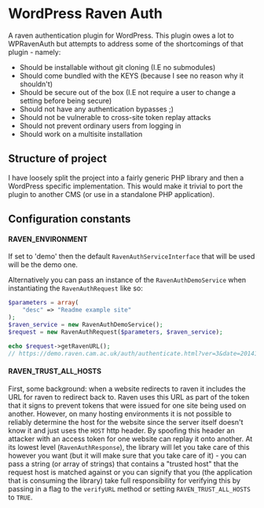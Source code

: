 WordPress Raven Auth
====================

A raven authentication plugin for WordPress. This plugin owes a lot to
WPRavenAuth but attempts to address some of the shortcomings of that plugin -
namely:

 - Should be installable without git cloning (I.E no submodules)
 - Should come bundled with the KEYS (because I see no reason why it shouldn't)
 - Should be secure out of the box (I.E not require a user to change a setting
   before being secure)
 - Should not have any authentication bypasses ;)
 - Should not be vulnerable to cross-site token replay attacks
 - Should not prevent ordinary users from logging in
 - Should work on a multisite installation


## Structure of project

I have loosely split the project into a fairly generic PHP library and then a 
WordPress specific implementation. This would make it trivial to port the plugin 
to another CMS (or use in a standalone PHP application).


## Configuration constants

#### RAVEN_ENVIRONMENT

If set to 'demo' then the default `RavenAuthServiceInterface` that will be used 
will be the demo one.

Alternatively you can pass an instance of the `RavenAuthDemoService` when 
instantiating the `RavenAuthRequest` like so:

```php
$parameters = array(
    "desc" => "Readme example site"
);
$raven_service = new RavenAuthDemoService();
$request = new RavenAuthRequest($parameters, $raven_service);

echo $request->getRavenURL();
// https://demo.raven.cam.ac.uk/auth/authenticate.html?ver=3&date=20141003131322z&desc=Readme%20example%20site&url=https%3A%2F%2Fexample.com
``` 

#### RAVEN_TRUST_ALL_HOSTS

First, some background: when a website redirects to raven it includes the URL for 
raven to redirect back to. Raven uses this URL as part of the token that it signs 
to prevent tokens that were issued for one site being used on another. However, 
on many hosting environments it is not possible to reliably determine the host 
for the website since the server itself doesn't know it and just uses the `HOST` 
http header. By spoofing this header an attacker with an access token for one 
website can replay it onto another. At its lowest level (`RavenAuthResponse`), the 
library will let you take care of this however you want (but it will make sure 
that you take care of it) - you can pass a string (or array of strings) that 
contains a "trusted host" that the request host is matched against or you can 
signify that you (the application that is consuming the library) take full 
responsibility for verifying this by passing in a flag to the `verifyURL` method 
or setting `RAVEN_TRUST_ALL_HOSTS` to `TRUE`.